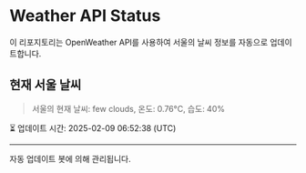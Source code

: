 
# Weather API Status

이 리포지토리는 OpenWeather API를 사용하여 서울의 날씨 정보를 자동으로 업데이트합니다.

## 현재 서울 날씨
> 서울의 현재 날씨: few clouds, 온도: 0.76°C, 습도: 40%

⏳ 업데이트 시간: 2025-02-09 06:52:38 (UTC)

---
자동 업데이트 봇에 의해 관리됩니다.
